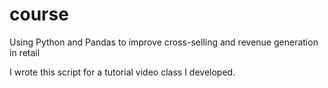# course
Using Python and Pandas to improve cross-selling and revenue generation in retail

I wrote this script for a tutorial video class I developed.
